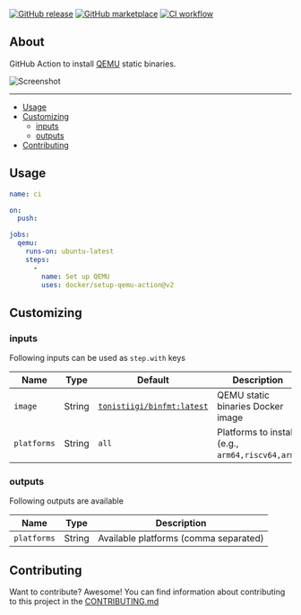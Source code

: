 [![GitHub release](https://img.shields.io/github/release/docker/setup-qemu-action.svg?style=flat-square)](https://github.com/docker/setup-qemu-action/releases/latest)
[![GitHub marketplace](https://img.shields.io/badge/marketplace-docker--setup--qemu-blue?logo=github&style=flat-square)](https://github.com/marketplace/actions/docker-setup-qemu)
[![CI workflow](https://img.shields.io/github/actions/workflow/status/docker/setup-qemu-action/ci.yml?branch=master&label=ci&logo=github&style=flat-square)](https://github.com/docker/setup-qemu-action/actions?workflow=ci)

## About

GitHub Action to install [QEMU](https://github.com/qemu/qemu) static binaries.

![Screenshot](.github/setup-qemu-action.png)

___

* [Usage](#usage)
* [Customizing](#customizing)
  * [inputs](#inputs)
  * [outputs](#outputs)
* [Contributing](#contributing)

## Usage

```yaml
name: ci

on:
  push:

jobs:
  qemu:
    runs-on: ubuntu-latest
    steps:
      -
        name: Set up QEMU
        uses: docker/setup-qemu-action@v2
```

## Customizing

### inputs

Following inputs can be used as `step.with` keys

| Name        | Type   | Default                                                                       | Description                                      |
|-------------|--------|-------------------------------------------------------------------------------|--------------------------------------------------|
| `image`     | String | [`tonistiigi/binfmt:latest`](https://hub.docker.com/r/tonistiigi/binfmt/tags) | QEMU static binaries Docker image                |
| `platforms` | String | `all`                                                                         | Platforms to install (e.g., `arm64,riscv64,arm`) |

### outputs

Following outputs are available

| Name          | Type    | Description                           |
|---------------|---------|---------------------------------------|
| `platforms`   | String  | Available platforms (comma separated) |

## Contributing

Want to contribute? Awesome! You can find information about contributing to
this project in the [CONTRIBUTING.md](/.github/CONTRIBUTING.md)
